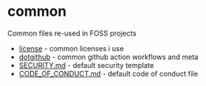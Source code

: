 # common

Common files re-used in FOSS projects

- [license](license) - common licenses i use
- [dotgithub](dotgithub) - common github action workflows and meta
- [SECURITY.md](SECURITY.md) - default security template
- [CODE_OF_CONDUCT.md](CODE_OF_CONDUCT.md) - default code of conduct file

